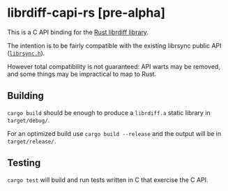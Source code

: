 # librdiff-capi-rs [pre-alpha]

This is a C API binding for the
[Rust librdiff library](https://github.com/sourcefrog/librdiff-rs).

The intention is to be fairly compatible with the existing librsync public API
([`librsync.h`](https://github.com/librsync/librsync/blob/master/src/librsync.h)).

However total compatibility is not guaranteed: API warts may be removed,
and some things may be impractical to map to Rust.

## Building

`cargo build` should be enough to produce a
`librdiff.a` static library in `target/debug/`.

For an optimized build use `cargo build --release` and the output will be in
`target/release/`.

## Testing

`cargo test` will build and run tests written in C that exercise the C API.
